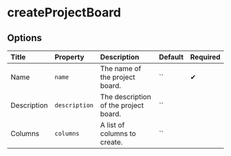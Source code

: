 # createProjectBoard

## Options

| Title | Property | Description | Default | Required |
| :---- | :--- | :---------- | :------ | :------- |
| Name | `name` | The name of the project board. | `` | ✔ |
| Description | `description` | The description of the project board. | `` |  |
| Columns | `columns` | A list of columns to create. | `` |  |

